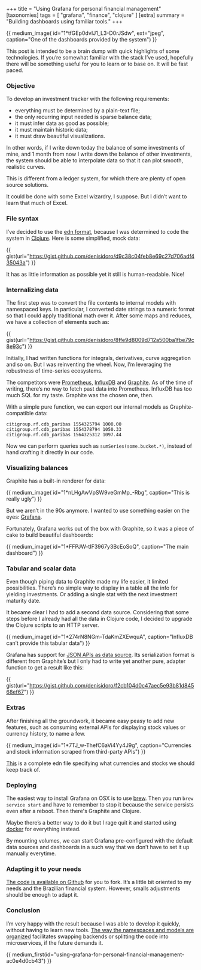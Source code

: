 +++
title = "Using Grafana for personal financial management"
[taxonomies]
tags = [ "grafana", "finance", "clojure" ]
[extra]
summary = "Building dashboards using familiar tools."
+++

{{ medium_image(
    id="1*tfGEp0dvIJ1_L3-D0rJSdw",
    ext="jpeg",
    caption="One of the dashboards provided by the system") }}

This post is intended to be a brain dump with quick highlights of some technologies. If you’re somewhat familiar with the stack I’ve used, hopefully there will be something useful for you to learn or to base on. It will be fast paced.

### Objective

To develop an investment tracker with the following requirements:

* everything must be determined by a plain-text file;
* the only recurring input needed is sparse balance data;
* it must infer data as good as possible;
* it must maintain historic data;
* it must draw beautiful visualizations.

In other words, if I write down today the balance of some investments of mine, and 1 month from now I write down the balance of other investments, the system should be able to interpolate data so that it can plot smooth, realistic curves.

This is different from a ledger system, for which there are plenty of open source solutions.

It could be done with some Excel wizardry, I suppose. But I didn’t want to learn that much of Excel.

### File syntax

I’ve decided to use the [edn format](https://github.com/edn-format/edn), because I was determined to code the system in [Clojure](https://clojure.org/). Here is some simplified, mock data:

{{ gist(url="https://gist.github.com/denisidoro/d9c38c04feb8e69c27d706adf435043a") }}

It has as little information as possible yet it still is human-readable. Nice!

### Internalizing data

The first step was to convert the file contents to internal models with namespaced keys. In particular, I converted date strings to a numeric format so that I could apply traditional math over it. After some maps and reduces, we have a collection of elements such as:

{{ gist(url="https://gist.github.com/denisidoro/8ffe9d8009d712a500ba1fbe79c8e93c") }}

Initially, I had written functions for integrals, derivatives, curve aggregation and so on. But I was reinventing the wheel. Now, I’m leveraging the robustness of time-series ecosystems.

The competitors were [Prometheus](https://prometheus.io/), [InfluxDB](https://www.influxdata.com/) and [Graphite](https://graphiteapp.org/). As of the time of writing, there’s no way to fetch past data into Prometheus. InfluxDB has too much SQL for my taste. Graphite was the chosen one, then.

With a simple pure function, we can export our internal models as Graphite-compatible data:

```
citigroup.rf.cdb_paribas 1554325794 1000.00
citigroup.rf.cdb_paribas 1554378794 1050.33
citigroup.rf.cdb_paribas 1564325312 1097.44
```

Now we can perform queries such as `sumSeries(some.bucket.*)`, instead of hand crafting it directly in our code.

### Visualizing balances

Graphite has a built-in renderer for data:

{{ medium_image(
    id="1*nLHgAwVpSW9veGmMp_-Rbg",
    caption="This is really ugly") }}

But we aren’t in the 90s anymore. I wanted to use something easier on the eyes: [Grafana](https://grafana.com/).

Fortunately, Grafana works out of the box with Graphite, so it was a piece of cake to build beautiful dashboards:

{{ medium_image(
    id="1*FFPJW-tIF3967y3BcEoSoQ",
    caption="The main dashboard") }}

### Tabular and scalar data

Even though piping data to Graphite made my life easier, it limited possibilities. There’s no simple way to display in a table all the info for yielding investments. Or adding a single stat with the next investment maturity date.

It became clear I had to add a second data source. Considering that some steps before I already had all the data in Clojure code, I decided to upgrade the Clojure scripts to an HTTP server.

{{ medium_image(
    id="1*274rN8NGm-TdaKmZXEwquA",
    caption="InfluxDB can’t provide this tabular data") }}

Grafana has support for [JSON APIs as data source](https://grafana.com/plugins/grafana-simple-json-datasource). Its serialization format is different from Graphite’s but I only had to write yet another pure, adapter function to get a result like this:

{{ gist(url="https://gist.github.com/denisidoro/f2cb104d0c47aec5e93b81d84568ef67") }}

### Extras

After finishing all the groundwork, it became easy peasy to add new features, such as consuming external APIs for displaying stock values or currency history, to name a few.

{{ medium_image(
    id="1*7TJ_w-ThefC6aVi4Yy4J9g",
    caption="Currencies and stock information scraped from third-party APIs") }}

[This](https://github.com/denisidoro/rosebud/blob/e68671b/server/resources/example_log.edn) is a complete edn file specifying what currencies and stocks we should keep track of.

### Deploying

The easiest way to install Grafana on OSX is to use [brew](https://brew.sh/). Then you run `brew service start` and have to remember to stop it because the service persists even after a reboot. Then there's Graphite and Clojure.

Maybe there’s a better way to do it but I rage quit it and started using [docker](https://www.docker.com/) for everything instead.

By mounting volumes, we can start Grafana pre-configured with the default data sources and dashboards in a such way that we don’t have to set it up manually everytime.

### Adapting it to your needs

[The code is available on Github](https://github.com/denisidoro/rosebud) for you to fork. It’s a little bit oriented to my needs and the Brazilian financial system. However, smalls adjustments should be enough to adapt it.

### Conclusion

I’m very happy with the result because I was able to develop it quickly, without having to learn new tools. [The way the namespaces and models are organized](https://medium.com/@den.isidoro/microservice-size-and-splitting-dd9fc98a262e) facilitates swapping backends or splitting the code into microservices, if the future demands it.

{{ medium_first(id="using-grafana-for-personal-financial-management-ac0e4d0cb43") }}
